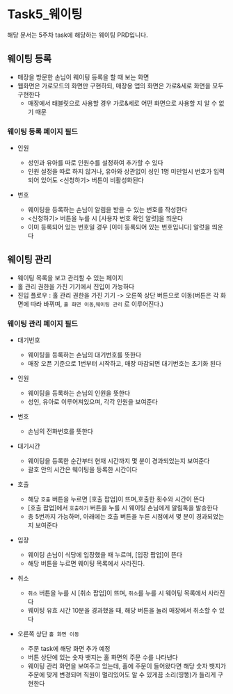 # Task5_웨이팅
해당 문서는 5주차 task에 해당하는 웨이팅 PRD입니다.

## 웨이팅 등록
- 매장을 방문한 손님이 웨이팅 등록을 할 때 보는 화면
- 웹화면은 가로모드의 화면만 구현하되, 매장용 앱의 화면은 가로&세로 화면을 모두 구현한다
  - 매장에서 태블릿으로 사용할 경우 가로&세로 어떤 화면으로 사용할 지 알 수 없기 때문
### 웨이팅 등록 페이지 필드
- 인원
  - 성인과 유아를 따로 인원수를 설정하여 추가할 수 있다
  - 인원 설정을 따로 하지 않거나, 유아와 상관없이 성인 1명 미만일시 번호가 입력되어 있어도 <신청하기> 버튼이 비활성화된다

- 번호
  - 웨이팅을 등록하는 손님이 알림을 받을 수 있는 번호를 작성한다
  - <신청하기> 버튼을 누를 시 [사용자 번호 확인 알럿]을 띄운다
  - 이미 등록되어 있는 번호일 경우 [이미 등록되어 있는 번호입니다] 알럿을 띄운다
## 웨이팅 관리
- 웨이팅 목록을 보고 관리할 수 있는 페이지
- 홀 관리 권한을 가진 기기에서 진입이 가능하다
- 진입 플로우 : 홀 관리 권한을 가진 기기 -> 오른쪽 상단 버튼으로 이동(버튼은 각 화면에 따라 바뀌며, `홀 화면 이동`,`웨이팅 관리` 로 이루어진다.)

### 웨이팅 관리 페이지 필드

- 대기번호
  - 웨이팅을 등록하는 손님의 대기번호를 뜻한다
  - 매장 오픈 기준으로 1번부터 시작하고, 매장 마감되면 대기번호는 초기화 된다

- 인원
  - 웨이팅을 등록하는 손님의 인원을 뜻한다
  - 성인, 유아로 이루어져있으며, 각각 인원을 보여준다

- 번호
  - 손님의 전화번호를 뜻한다

- 대기시간
  - 웨이팅을 등록한 순간부터 현재 시간까지 몇 분이 경과되었는지 보여준다
  - 괄호 안의 시간은 웨이팅을 등록한 시간이다

- 호출
  - 해당 `호출` 버튼을 누르면 [호출 팝업]이 뜨며,호출한 횟수와 시간이 뜬다
  - [호출 팝업]에서 `호출하기` 버튼을 누를 시 웨이팅 손님에게 알림톡을 발송한다
  - 총 5번까지 가능하며, 아래에는 호출 버튼을 누른 시점에서 몇 분이 경과되었는지 보여준다

- 입장
  - 웨이팅 손님이 식당에 입장했을 때 누르며, [입장 팝업]이 뜬다
  - 해당 버튼을 누르면 웨이팅 목록에서 사라진다.

- 취소
  - `취소` 버튼을 누를 시 [취소 팝업]이 뜨며, `취소`를 누를 시 웨이팅 목록에서 사라진다
  - 웨이팅 유효 시간 10분을 경과했을 때, 해당 버튼을 눌러 매장에서 취소할 수 있다

- 오른쪽 상단 `홀 화면 이동`
  - 주문 task에 해당 화면 추가 예정 
  - 버튼 상단에 있는 숫자 뱃지는 홀 화면의 주문 수를 나타낸다
  - 웨이팅 관리 화면을 보여주고 있는데, 홀에 주문이 들어왔다면 해당 숫자 뱃지가 주문에 맞게 변경되며 직원이 멀리있어도 알 수 있게끔 소리(띵똥)가 들리게 구현한다